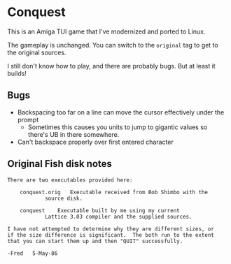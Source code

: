 # Conquest

This is an Amiga TUI game that I've modernized and ported to Linux.

The gameplay is unchanged. You can switch to the `original` tag to get
to the original sources.

I still don't know how to play, and there are probably bugs. But at
least it builds!

## Bugs

* Backspacing too far on a line can move the cursor effectively under
  the prompt
  * Sometimes this causes you units to jump to gigantic values so
    there's UB in there somewhere.
* Can't backspace properly over first entered character

## Original Fish disk notes

```
There are two executables provided here:

	conquest.orig	Executable received from Bob Shimbo with the
			source disk.

	conquest	Executable built by me using my current
			Lattice 3.03 compiler and the supplied sources.

I have not attempted to determine why they are different sizes, or
if the size difference is significant.  The both run to the extent
that you can start them up and then "QUIT" successfully.

-Fred	5-May-86
```
